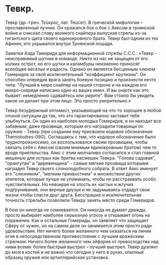 # Тевкр.

Тевкр (др.-греч. Τεῦκρος, лат. Teucer). В греческой мифологии – прославленный лучник. Он сражался бок о бок с Аяксом в троянской войне и снискал славу великого снайпера выпуская стрелы из-за гигантского щита своего единокровного брата. Тевкр был одним из тех Афинян, кто укрывался внутри Троянской лошади.

Заметки Аэда Тамирида для информационной службы С.С.С.: «Тевкр - неисправимый шутник в команде. Никто из нас не защищен от его колких острот, но его шутки и каламбуры неизменно приносят всеобщее веселье и радость.  Однако он является бесценным членом Гомеридов за свой исключительный "коэффициент крутизны". Он способен опередив врага занять боевую позицию и произнести нечто типа: "Лучший в мире снайпер на нашей стороне и на каждом его микро-снаряде написано одно из ваших имен. И вы знаете как это бывает: немедленно сдавайтесь или умрите".  Вам стоило бы увидеть какое он делает при этом лицо. Это просто уморительно.»

Тевкр безудержный оптимист, указывающий на что-то хорошее в любой плохой ситуации да так, что это гарантированно заставит тебя улыбнуться. Он один из наиболее молодых Гомеридов, и он находит все забавным, даже прозвище, которым его наградили товарищи по оружию - Тевкр (при создании ему присвоили кодовое обозначение Themistodres-09G). Соглашаясь с тем, что кодовое обозначение было труднопроизносимо, он воспользовался своим прозвищем, чтобы связать себя с Аяксом (своим мнимым единокровным братом) чем то вроде приятельства. Аякс с этим молчаливо согласился и стал главной мишенью для острых как бритва насмешек Тевкра. "Голова садовая", "орангутан" и "деревенщина" - самые мягкие прозвища которыми наградил Тевкр своего слоноподобного собрата. В ответ Аякс именует его "слизняком", "мелким прихвостнем" и множеством других эпитетов, которые лучше не упоминать, чтобы не расстраивать особо чувствительных. Но невзирая на злость их частых и жгучих подтруниваний, они верные друзья и не задумываясь отдадут свои жизни чтобы спасти друг друга. Бесстрашие и исключительная точность стрельбы позволили Тевкру занять место среди Гомеридов.

В бою он никогда не сомневается. Он никогда не думает дважды, просто выбирает наиболее серьезную угрозу и открывает огонь на поражение. Как и остальные Гомериды, он заявляет что защищает Сферу от чужих, но на самом деле он занимается этим просто ради удовольствия. Нет ничего более желанного чем оказаться на линии огня в непосредственном противостоянии с лучшим вражеским стрелком. Ничего более желанного чем эйфория от превосходства над ними всеми: более быстрый выстрел – лучший выстрел. Тевкр дуэлянт до мозга костей и не важно что сегодня у него в руках, опытный образец оружия или артиллерийская установка.

